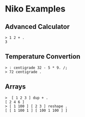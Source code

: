 # Niko Examples

## Advanced Calculator

```nk
> 1 2 + .
3
```

## Temperature Convertion

```nk
> : centigrade 32 - 5 * 9. /;
> 72 centigrade .

```


## Arrays

```nk
>  [ 1 2 3 ] dup + .
[ 2 4 6 ]
> [ 1 100 ] [ 2 3 ] reshape .
[ [ 1 100 1 ] [ 100 1 100 ] ]
```
